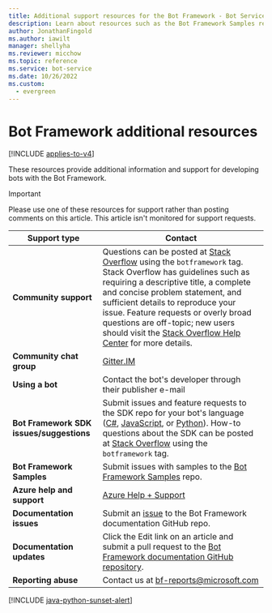 ```yaml
---
title: Additional support resources for the Bot Framework - Bot Service
description: Learn about resources such as the Bot Framework Samples repo, Stack Overflow, and Gitter that provide information on using the Bot Framework to develop bots.
author: JonathanFingold
ms.author: iawilt
manager: shellyha
ms.reviewer: micchow
ms.topic: reference
ms.service: bot-service
ms.date: 10/26/2022
ms.custom:
  - evergreen
---
```


# Bot Framework additional resources

[!INCLUDE [applies-to-v4](includes/applies-to-v4-current.md)]

These resources provide additional information and support for developing bots with the Bot Framework.

> [!IMPORTANT]
> Please use one of these resources for support rather than posting comments on this article. This article isn't monitored for support requests.

| Support type | Contact |
|--|--|
| **Community support** | Questions can be posted at [Stack Overflow](https://stackoverflow.com/questions/tagged/botframework) using the `botframework` tag. Stack Overflow has guidelines such as requiring a descriptive title, a complete and concise problem statement, and sufficient details to reproduce your issue. Feature requests or overly broad questions are off-topic; new users should visit the [Stack Overflow Help Center](https://stackoverflow.com/help/how-to-ask) for more details. |
| **Community chat group** | [Gitter.IM](https://gitter.im/Microsoft/BotBuilder) |
| **Using a bot** | Contact the bot's developer through their publisher e-mail |
| **Bot Framework SDK issues/suggestions** | Submit issues and feature requests to the SDK repo for your bot's language ([C#](https://github.com/Microsoft/botbuilder-dotnet/), [JavaScript](https://github.com/Microsoft/botbuilder-js), or [Python](https://github.com/Microsoft/botbuilder-python)). How-to questions about the SDK can be posted at [Stack Overflow](https://stackoverflow.com/questions/tagged/botframework) using the `botframework` tag. |
| **Bot Framework Samples** | Submit issues with samples to the [Bot Framework Samples](https://github.com/microsoft/botbuilder-samples) repo. |
| **Azure help and support** | [Azure Help + Support](https://ms.portal.azure.com/#blade/Microsoft_Azure_Support/HelpAndSupportBlade/overview) |
| **Documentation issues** | Submit an [issue](https://github.com/MicrosoftDocs/bot-framework-docs/issues) to the Bot Framework documentation GitHub repo. |
| **Documentation updates** | Click the Edit link on an article and submit a pull request to the [Bot Framework documentation GitHub repository](https://github.com/MicrosoftDocs/bot-framework-docs). |
| **Reporting abuse** | Contact us at [bf-reports@microsoft.com](mailto://bf-reports@microsoft.com) |

[!INCLUDE [java-python-sunset-alert](includes/java-python-sunset-alert.md)]
